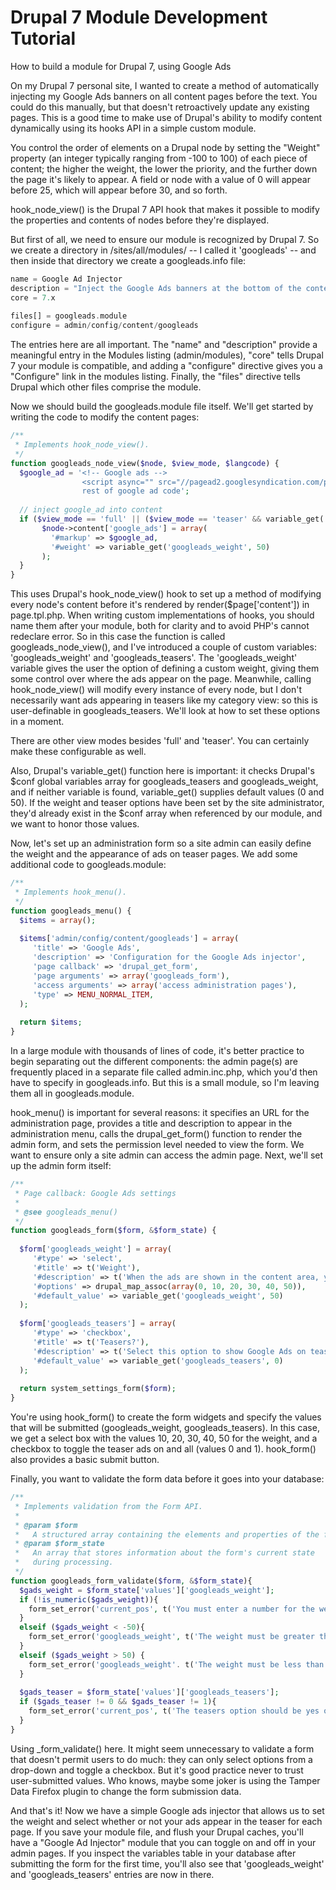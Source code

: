 # Drupal 7 Module Development Tutorial
 How to build a module for Drupal 7, using Google Ads

On my Drupal 7 personal site, I wanted to create a method of automatically injecting my Google Ads banners on all content pages before the text. You could do this manually, but that doesn't retroactively update any existing pages. This is a good time to make use of Drupal's ability to modify content dynamically using its hooks API in a simple custom module.

You control the order of elements on a Drupal node by setting the "Weight" property (an integer typically ranging from -100 to 100) of each piece of content; the higher the weight, the lower the priority, and the further down the page it's likely to appear. A field or node with a value of 0 will appear before 25, which will appear before 30, and so forth.

hook_node_view() is the Drupal 7 API hook that makes it possible to modify the properties and contents of nodes before they're displayed.

But first of all, we need to ensure our module is recognized by Drupal 7. So we create a directory in /sites/all/modules/ -- I called it 'googleads' -- and then inside that directory we create a googleads.info file:

```php
name = Google Ad Injector
description = "Inject the Google Ads banners at the bottom of the content area."
core = 7.x
 
files[] = googleads.module
configure = admin/config/content/googleads
```

The entries here are all important. The "name" and "description" provide a meaningful entry in the Modules listing (admin/modules), "core" tells Drupal 7 your module is compatible, and adding a "configure" directive gives you a "Configure" link in the modules listing. Finally, the "files" directive tells Drupal which other files comprise the module.

Now we should build the googleads.module file itself. We'll get started by writing the code to modify the content pages:
	
```php
/**
 * Implements hook_node_view().
 */
function googleads_node_view($node, $view_mode, $langcode) {
  $google_ad = '<!-- Google ads -->
                <script async="" src="//pagead2.googlesyndication.com/pagead/js/adsbygoogle.js"></script>
                rest of google ad code';
 
  // inject google_ad into content
  if ($view_mode == 'full' || ($view_mode == 'teaser' && variable_get('googleads_teasers', 0) == 1)) {
       $node->content['google_ads'] = array(
         '#markup' => $google_ad,
         '#weight' => variable_get('googleads_weight', 50)
       );
  }
}
```

This uses Drupal's hook_node_view() hook to set up a method of modifying every node's content before it's rendered by render($page['content']) in page.tpl.php. When writing custom implementations of hooks, you should name them after your module, both for clarity and to avoid PHP's cannot redeclare error. So in this case the function is called googleads_node_view(), and I've introduced a couple of custom variables: 'googleads_weight' and 'googleads_teasers'. The 'googleads_weight' variable gives the user the option of defining a custom weight, giving them some control over where the ads appear on the page. Meanwhile, calling hook_node_view() will modify every instance of every node, but I don't necessarily want ads appearing in teasers like my category view: so this is user-definable in googleads_teasers. We'll look at how to set these options in a moment.

There are other view modes besides 'full' and 'teaser'. You can certainly make these configurable as well.

Also, Drupal's variable_get() function here is important: it checks Drupal's $conf global variables array for googleads_teasers and googleads_weight, and if neither variable is found, variable_get() supplies default values (0 and 50). If the weight and teaser options have been set by the site administrator, they'd already exist in the $conf array when referenced by our module, and we want to honor those values.

Now, let's set up an administration form so a site admin can easily define the weight and the appearance of ads on teaser pages. We add some additional code to googleads.module:
	
```php
/**
 * Implements hook_menu().
 */
function googleads_menu() {
  $items = array();
 
  $items['admin/config/content/googleads'] = array(
     'title' => 'Google Ads',
     'description' => 'Configuration for the Google Ads injector',
     'page callback' => 'drupal_get_form',
     'page arguments' => array('googleads_form'),
     'access arguments' => array('access administration pages'),
     'type' => MENU_NORMAL_ITEM,
  );
 
  return $items;
}
```

In a large module with thousands of lines of code, it's better practice to begin separating out the different components: the admin page(s) are frequently placed in a separate file called admin.inc.php, which you'd then have to specify in googleads.info. But this is a small module, so I'm leaving them all in googleads.module.

hook_menu() is important for several reasons: it specifies an URL for the administration page, provides a title and description to appear in the administration menu, calls the drupal_get_form() function to render the admin form, and sets the permission level needed to view the form. We want to ensure only a site admin can access the admin page. Next, we'll set up the admin form itself:

```php
/**
 * Page callback: Google Ads settings
 *
 * @see googleads_menu()
 */
function googleads_form($form, &$form_state) {
 
  $form['googleads_weight'] = array(
     '#type' => 'select',
     '#title' => t('Weight'),
     '#description' => t('When the ads are shown in the content area, you can set the position at which they will be shown.'),
     '#options' => drupal_map_assoc(array(0, 10, 20, 30, 40, 50)),
     '#default_value' => variable_get('googleads_weight', 50)
  );
 
  $form['googleads_teasers'] = array(
     '#type' => 'checkbox',
     '#title' => t('Teasers?'),
     '#description' => t('Select this option to show Google Ads on teaser pages as well as full content pages.'),
     '#default_value' => variable_get('googleads_teasers', 0)
  );
 
  return system_settings_form($form);
}
```

You're using hook_form() to create the form widgets and specify the values that will be submitted (googleads_weight, googleads_teasers). In this case, we get a select box with the values 10, 20, 30, 40, 50 for the weight, and a checkbox to toggle the teaser ads on and all (values 0 and 1). hook_form() also provides a basic submit button.

Finally, you want to validate the form data before it goes into your database:
	
```php
/**
 * Implements validation from the Form API.
 *
 * @param $form
 *   A structured array containing the elements and properties of the form.
 * @param $form_state
 *   An array that stores information about the form's current state
 *   during processing.
 */
function googleads_form_validate($form, &$form_state){
  $gads_weight = $form_state['values']['googleads_weight'];
  if (!is_numeric($gads_weight)){
    form_set_error('current_pos', t('You must enter a number for the weight!'));
  }
  elseif ($gads_weight < -50){
    form_set_error('googleads_weight', t('The weight must be greater than or equal to -50.'));
  }
  elseif ($gads_weight > 50) {
    form_set_error('googleads_weight'. t('The weight must be less than or equal to 50.'));
  }
   
  $gads_teaser = $form_state['values']['googleads_teasers'];
  if ($gads_teaser != 0 && $gads_teaser != 1){
    form_set_error('current_pos', t('The teasers option should be yes or no!'));
  }
}
```

Using _form_validate() here. It might seem unnecessary to validate a form that doesn't permit users to do much: they can only select options from a drop-down and toggle a checkbox. But it's good practice never to trust user-submitted values. Who knows, maybe some joker is using the Tamper Data Firefox plugin to change the form submission data.

And that's it! Now we have a simple Google ads injector that allows us to set the weight and select whether or not your ads appear in the teaser for each page. If you save your module file, and flush your Drupal caches, you'll have a "Google Ad Injector" module that you can toggle on and off in your admin pages. If you inspect the variables table in your database after submitting the form for the first time, you'll also see that 'googleads_weight' and 'googleads_teasers' entries are now in there.